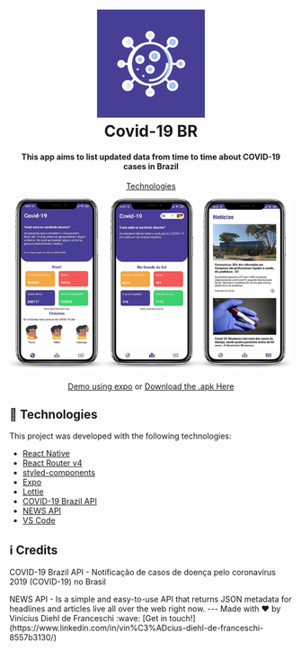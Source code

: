 
<h1 align="center">
    <img alt="Covid-19 BR" src="https://github.com/V1n1c1us/covid19-mobile/blob/master/assets/icon.png?raw=true"/>
    <br>
    Covid-19 BR
</h1>

<h4 align="center">
  This app aims to list updated data from time to time about COVID-19 cases in Brazil
</h4>

<p align="center">
  <a href="#rocket-technologies">Technologies</a>
</p>
<p align="center">
    <img alt="Covid-18 BR" src="https://github.com/V1n1c1us/covid19-mobile/blob/master/assets/screens.png?raw=true"/>
</p>
<p align="center">
  <a href="https://expo.io/@franceschi/covid-19" target="_blank">
    Demo using expo</a> or <a href="https://exp-shell-app-assets.s3.us-west-1.amazonaws.com/android/%40franceschi/covid-19-974d30a85d1e4c159810907c921106ac-signed.apk" target="_blank">Download the .apk Here</a>
</p>

## :rocket: Technologies

This project was developed with the following technologies:

-  [React Native](https://reactnative.dev/)
-  [React Router v4](https://github.com/ReactTraining/react-router)
-  [styled-components](https://www.styled-components.com/)
-  [Expo](https://expo.io/)
-  [Lottie](https://github.com/react-native-community/lottie-react-native)
-  [COVID-19 Brazil API](https://covid19-brazil-api.now.sh/)
-  [NEWS API](https://newsapi.org/)
-  [VS Code][vc]
  

## :information_source: Credits

<p>COVID-19 Brazil API - Notificação de casos de doença pelo coronavírus 2019 (COVID-19) no Brasil</p>
<p>NEWS API - Is a simple and easy-to-use API that returns JSON metadata for headlines and articles live all over the web right now.
---
Made with ♥ by Vinícius Diehl de Franceschi :wave: [Get in touch!](https://www.linkedin.com/in/vin%C3%ADcius-diehl-de-franceschi-8557b3130/)

[nodejs]: https://nodejs.org/
[yarn]: https://yarnpkg.com/
[vc]: https://code.visualstudio.com/
[vceditconfig]: https://marketplace.visualstudio.com/items?itemName=EditorConfig.EditorConfig
[vceslint]: https://marketplace.visualstudio.com/items?itemName=dbaeumer.vscode-eslint
